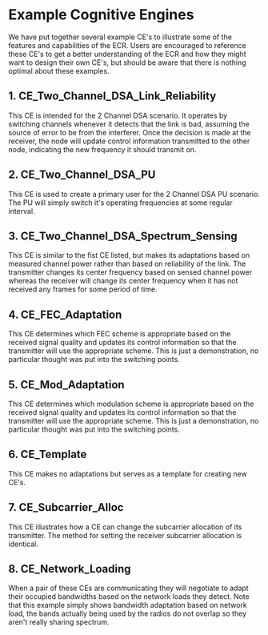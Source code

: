 # Example Cognitive Engines

We have put together several example CE's to illustrate some of the features and
capabilities of the ECR. Users are encouraged to reference these CE's to get a better
understanding of the ECR and how they might want to design their own CE's, but should 
be aware that there is nothing optimal about these examples.

## 1. CE\_Two\_Channel\_DSA\_Link\_Reliability

This CE is intended for the 2 Channel DSA scenario. It operates by switching channels
whenever it detects that the link is bad, assuming the source of error to be from the
interferer. Once the decision is made at the receiver, the node will update control
information transmitted to the other node, indicating the new frequency it should
transmit on.

## 2. CE\_Two\_Channel\_DSA\_PU

This CE is used to create a primary user for the 2 Channel DSA PU scenario. The PU
will simply switch it's operating frequencies at some regular interval.

## 3. CE\_Two\_Channel\_DSA\_Spectrum\_Sensing

This CE is similar to the fist CE listed, but makes its adaptations based on measured
channel power rather than based on reliability of the link. The transmitter changes
its center frequency based on sensed channel power whereas the receiver will change
its center frequency when it has not received any frames for some period of time.

## 4. CE\_FEC\_Adaptation

This CE determines which FEC scheme is appropriate based on the received signal quality
and updates its control information so that the transmitter will use the appropriate
scheme. This is just a demonstration, no particular thought was put into the switching
points.

## 5. CE\_Mod\_Adaptation

This CE determines which modulation scheme is appropriate based on the received signal 
quality and updates its control information so that the transmitter will use the 
appropriate scheme. This is just a demonstration, no particular thought was put into
the switching points.

## 6. CE\_Template

This CE makes no adaptations but serves as a template for creating new CE's.

## 7. CE\_Subcarrier\_Alloc

This CE illustrates how a CE can change the subcarrier allocation of its transmitter.
The method for setting the receiver subcarrier allocation is identical.

## 8. CE\_Network\_Loading

When a pair of these CEs are communicating they will negotiate to adapt their occupied 
bandwidths based on the network loads they detect. Note that this example simply
shows bandwidth adaptation based on network load, the bands actually being used by the
radios do not overlap so they aren't really sharing spectrum.
